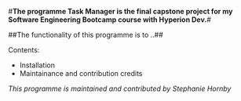 #**The programme Task Manager is the final capstone project for my Software Engineering Bootcamp course with Hyperion Dev.**#

##The functionality of this programme is to ..##

Contents:
- Installation
- Maintainance and contribution credits






*This programme is maintained and contributed by Stephanie Hornby*

